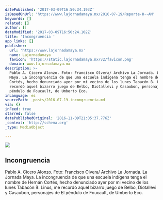 ```yaml
---
datePublished: '2017-03-09T16:50:34.193Z'
isBasedOnUrl: 'https://www.lajornadamaya.mx/2016-07-19/Reporte-8--AM'
keywords: []
related: []
author: []
dateModified: '2017-03-09T16:50:24.102Z'
title: 'Incongruencia '
app_links: []
publisher:
  url: 'https://www.lajornadamaya.mx'
  name: Lajornadamaya
  favicon: 'https://static.lajornadamaya.mx/v2/favicon.png'
  domain: www.lajornadamaya.mx
description: >-
  Pablo A. Cicero Alonzo. Foto: Francisco Olvera/ Archivo La Jornada. La Jornada
  Maya. La incongruencia de que una escuela indígena tenga el nombre de Hernán
  Cortés, hecho denunciado ayer por mi vecino de los lunes Tabacón B. Linus, me
  recordó aquel bizarro juego de Belbo, Diotallevi y Casaubon, personajes de El
  péndulo de Foucault, de Umberto Eco.
inLanguage: es
sourcePath: _posts/2016-07-19-incongruencia.md
via: {}
inFeed: true
starred: false
datePublishedOriginal: '2016-11-09T21:05:37.776Z'
_context: 'http://schema.org'
_type: MediaObject

---
```

<article style=""><img src="https://img.lajornadamaya.mx/32/p1agb9oo75aj_640-414-cover" /><h1>Incongruencia </h1><p>Pablo A. Cicero Alonzo. Foto: Francisco Olvera/ Archivo La Jornada. La Jornada Maya. La incongruencia de que una escuela indígena tenga el nombre de Hernán Cortés, hecho denunciado ayer por mi vecino de los lunes Tabacón B. Linus, me recordó aquel bizarro juego de Belbo, Diotallevi y Casaubon, personajes de El péndulo de Foucault, de Umberto Eco.</p></article>